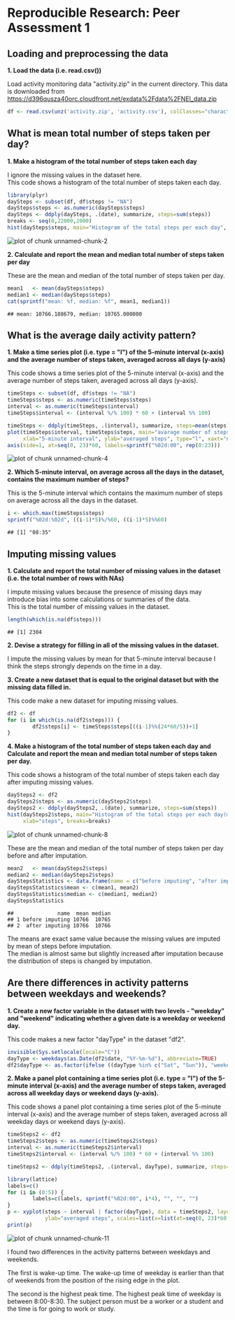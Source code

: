 # Reproducible Research: Peer Assessment 1


## Loading and preprocessing the data

**1. Load the data (i.e. read.csv())**

Load activity monitoring data "activity.zip" in the current directory.
This data is downloaded from
https://d396qusza40orc.cloudfront.net/exdata%2Fdata%2FNEI_data.zip


```r
df <- read.csv(unz('activity.zip', 'activity.csv'), colClasses="character")
```

## What is mean total number of steps taken per day?

**1. Make a histogram of the total number of steps taken each day**

I ignore the missing values in the dataset here.  
This code shows a histogram of the total number of steps taken each day.


```r
library(plyr)
daySteps <- subset(df, df$steps != "NA")
daySteps$steps <- as.numeric(daySteps$steps)
daySteps <- ddply(daySteps, .(date), summarize, steps=sum(steps))
breaks <- seq(0,22000,2000)
hist(daySteps$steps, main="Histogram of the total steps per each day", xlab="steps", breaks=breaks)
```

![plot of chunk unnamed-chunk-2](figure/unnamed-chunk-2.png) 

**2. Calculate and report the mean and median total number of steps
  taken per day**

These are the mean and median of the total number of steps taken per day.


```r
mean1   <- mean(daySteps$steps)
median1 <- median(daySteps$steps)
cat(sprintf("mean: %f, median: %f", mean1, median1))
```

```
## mean: 10766.188679, median: 10765.000000
```

## What is the average daily activity pattern?

**1. Make a time series plot (i.e. type = "l") of the 5-minute
interval (x-axis) and the average number of steps taken, averaged
across all days (y-axis)**

This code shows a time series plot of the 5-minute interval (x-axis)
and the average number of steps taken, averaged across all days
(y-axis).


```r
timeSteps <- subset(df, df$steps != "NA")
timeSteps$steps <- as.numeric(timeSteps$steps)
interval <- as.numeric(timeSteps$interval)
timeSteps$interval <- (interval %/% 100) * 60 + (interval %% 100)

timeSteps <- ddply(timeSteps, .(interval), summarize, steps=mean(steps))
plot(timeSteps$interval, timeSteps$steps, main="avarage number of steps", 
     xlab="5-minute interval", ylab="averaged steps", type="l", xaxt="n")
axis(side=1, at=seq(0, 23)*60, labels=sprintf("%02d:00", rep(0:23)))
```

![plot of chunk unnamed-chunk-4](figure/unnamed-chunk-4.png) 

**2. Which 5-minute interval, on average across all the days in the
dataset, contains the maximum number of steps?**

This is the 5-minute interval which contains the maximum number of
steps on average across all the days in the dataset.


```r
i <- which.max(timeSteps$steps)
sprintf("%02d:%02d", ((i-1)*5)%/%60, ((i-1)*5)%%60)
```

```
## [1] "08:35"
```

## Imputing missing values

**1. Calculate and report the total number of missing values in the
dataset (i.e. the total number of rows with NAs)**

I impute missing values because the presence of missing days may
introduce bias into some calculations or summaries of the data.  
This is the total number of missing values in the dataset.


```r
length(which(is.na(df$steps)))
```

```
## [1] 2304
```

**2. Devise a strategy for filling in all of the missing values in the
dataset.**

I impute the missing values by mean for that 5-minute interval because
I think the steps strongly depends on the time in a day.

**3. Create a new dataset that is equal to the original dataset but
with the missing data filled in.**

This code make a new dataset for imputing missing values.


```r
df2 <- df
for (i in which(is.na(df2$steps))) {
        df2$steps[i] <- timeSteps$steps[((i-1)%%(24*60/5))+1]
}
```

**4. Make a histogram of the total number of steps taken each day and
Calculate and report the mean and median total number of steps taken
per day.**

This code shows a histogram of the total number of steps taken each
day after imputing missing values.


```r
daySteps2 <- df2
daySteps2$steps <- as.numeric(daySteps2$steps)
daySteps2 <- ddply(daySteps2, .(date), summarize, steps=sum(steps))
hist(daySteps2$steps, main="Histogram of the total steps per each day(missing data is filled)", 
     xlab="steps", breaks=breaks)
```

![plot of chunk unnamed-chunk-8](figure/unnamed-chunk-8.png) 

These are the mean and median of the total number of steps taken per
day before and after imputation.


```r
mean2   <- mean(daySteps2$steps)
median2 <- median(daySteps2$steps)
dayStepsStatistics <- data.frame(name = c("before imputing", "after imputing"))
dayStepsStatistics$mean <- c(mean1, mean2)
dayStepsStatistics$median <- c(median1, median2)
dayStepsStatistics
```

```
##              name  mean median
## 1 before imputing 10766  10765
## 2  after imputing 10766  10766
```

The means are exact same value because the missing values 
are imputed by mean of steps before imputation.  
The median is almost same but slightly increased after imputation
because the distribution of steps is changed by imputation.

## Are there differences in activity patterns between weekdays and weekends?

**1. Create a new factor variable in the dataset with two levels -
"weekday" and "weekend" indicating whether a given date is a
weekday or weekend day.**

This code makes a new factor "dayType" in the dataset "df2".


```r
invisible(Sys.setlocale(locale="C"))
dayType <- weekdays(as.Date(df2$date, "%Y-%m-%d"), abbreviate=TRUE)
df2$dayType <- as.factor(ifelse ((dayType %in% c("Sat", "Sun")), "weekend", "weekday"))
```

**2. Make a panel plot containing a time series plot (i.e. type = "l")
of the 5-minute interval (x-axis) and the average number of steps
taken, averaged across all weekday days or weekend days (y-axis).**

This code shows a panel plot containing a time series plot of the
5-minute interval (x-axis) and the average number of steps taken,
averaged across all weekday days or weekend days (y-axis).


```r
timeSteps2 <- df2
timeSteps2$steps <- as.numeric(timeSteps2$steps)
interval <- as.numeric(timeSteps2$interval)
timeSteps2$interval <- (interval %/% 100) * 60 + (interval %% 100)

timeSteps2 <- ddply(timeSteps2, .(interval, dayType), summarize, steps=mean(steps))

library(lattice)
labels=c()
for (i in (0:5)) {
        labels=c(labels, sprintf("%02d:00", i*4), "", "", "")
}
p <- xyplot(steps ~ interval | factor(dayType), data = timeSteps2, layout=c(1,2), type="l", 
            ylab="averaged steps", scales=list(x=list(at=seq(0, 23)*60, labels=labels)))
print(p)
```

![plot of chunk unnamed-chunk-11](figure/unnamed-chunk-11.png) 

I found two differences in the activity patterns between weekdays and
weekends.

The first is wake-up time.
The wake-up time of weekday is earlier than that of weekends from the
position of the rising edge in the plot.

The second is the highest peak time.
The highest peak time of weekday is between 8:00-8:30.  The subject
person must be a worker or a student and the time is for going to work
or study.
